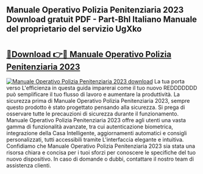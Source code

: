 ## Manuale Operativo Polizia Penitenziaria 2023 Download gratuit PDF - Part-Bhl Italiano Manuale del proprietario del servizio UgXko

# <h2><a href="http://dfdeyz1.blite.top/?on=Manuale+Operativo+Polizia+Penitenziaria+2023">🔗Download 👉🔴 Manuale Operativo Polizia Penitenziaria 2023</a></h2>

[![Manuale Operativo Polizia Penitenziaria 2023 download](https://i.imgur.com/lujVjoI.png)](http://dfdeyz1.blite.top/?on=Manuale+Operativo+Polizia+Penitenziaria+2023)
La tua porta verso L'efficienza in questa guida imparerai come il tuo nuovo REDDDDDDD può semplificare il tuo flusso di lavoro e aumentare la produttività. La sicurezza prima di Manuale Operativo Polizia Penitenziaria 2023, sempre questo prodotto è stato progettato pensando alla sicurezza. Si prega di osservare tutte le precauzioni di sicurezza durante il funzionamento. Manuale Operativo Polizia Penitenziaria 2023 offre agli utenti una vasta gamma di funzionalità avanzate, tra cui autenticazione biometrica, integrazione della Casa Intelligente, aggiornamenti automatici e consigli personalizzati, tutti accessibili tramite L'interfaccia elegante e intuitiva. Confidiamo che Manuale Operativo Polizia Penitenziaria 2023 sia stata una risorsa chiara e concisa per i tuoi sforzi per conoscere le specifiche del tuo nuovo dispositivo. In caso di domande o dubbi, contattare il nostro team di assistenza clienti.
